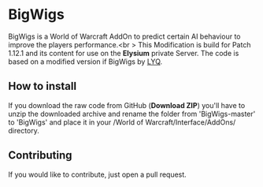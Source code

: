 # BigWigs
BigWigs is a World of Warcraft AddOn to predict certain AI behaviour to improve the players performance.<br \>
This Modification is build for Patch 1.12.1 and its content for use on the <b>Elysium</b> private Server. The code is based on a modified version if BigWigs by <a href="https://github.com/MOUZU/BigWigs">LYQ</a>.

## How to install
If you download the raw code from GitHub (<b>Download ZIP</b>) you'll have to unzip the downloaded archive and rename the folder from 'BigWigs-master' to 'BigWigs' and place it in your /World of Warcraft/Interface/AddOns/ directory.

## Contributing
If you would like to contribute, just open a pull request.
